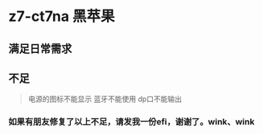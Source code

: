 # z7-ct7na 黑苹果
## 满足日常需求
## 不足
> 电源的图标不能显示
> 蓝牙不能使用
> dp口不能输出
### 如果有朋友修复了以上不足，请发我一份efi，谢谢了。wink、wink
